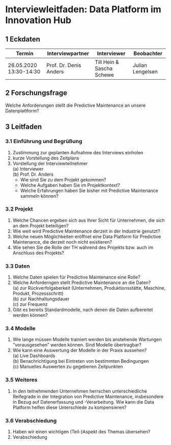 # Interviewleitfaden: Data Platform im Innovation Hub


## 1 Eckdaten

|Termin                 | Interviewpartner       | Interviewer               |  Beobachter      | 
|-----------------------|------------------------|---------------------------|------------------|
|26.05.2020 13:30-14:30 | Prof. Dr. Denis Anders | Till Hein & Sascha Schewe | Julian Lengelsen |


## 2 Forschungsfrage
Welche Anforderungen stellt die Predictive Maintenance an unsere Datenplattform?  


## 3 Leitfaden
### 3.1 Einführung und Begrüßung  
  1. Zustimmung zur geplanten Aufnahme des Interviews einholen  
  2. kurze Vorstellung des Zeitplans  
  3. Vorstellung der Interviewteilnehmer  
    (a) Interviewer  
    (b) Prof. Dr. Anders  
      - Wie sind Sie zu dem Projekt gekommen?  
      - Welche Aufgaben haben Sie im Projektkontext?  
      - Welche Erfahrungen haben Sie bisher mit Predictive Maintenance sammeln können?  
### 3.2 Projekt  
  1. Welche Chancen ergeben sich aus Ihrer Sicht für Unternehmen, die sich an dem Projekt beteiligen?  
  2. Wie weit wird Predictive Maintenance derzeit in der Industrie genutzt?  
  3. Welche neuen Möglichkeiten eröffnet eine Data Platform für Predictive Maintenance, die derzeit noch nicht existieren?  
  4. Wie sehen Sie die Rolle der TH während des Projekts bzw. auch im Anschluss des Projekts?  
### 3.3 Daten  
  1. Welche Daten spielen für Predictive Maintenance eine Rolle?  
  2. Welche Anforderngen stellt Predictive Maintenance an die Daten?  
    (a) zur Rückverfolgaberkeit (Unternehmen, Produktionsstätte, Maschine, Produkt, Prozessschritt)  
    (b) zur Nachhaltungsdauer  
    (c) zur Frequenz  
  3. Gibt es bereits Standardmodelle, nach denen die Daten aufbereitet werden können?  
### 3.4 Modelle  
  1. Wie lange müssen Modelle trainiert werden bis anstehende Wartungen ”vorausgesehen” werden können. Sind Modelle übertragbar?  
  2. Wie kann eine Auswertung der Modelle in der Praxis aussehen?  
    (a) Live Dashboards  
    (b) Benachrichtigung bei Eintreten von bestimmten Bedingungen  
    (c) Manuelles Auswerten zu gegebenen Zeitpunkten  
### 3.5 Weiteres  
  1. In den teilnehmenden Unternehmen herrschen unterschiedliche Reifegrade in der Integration von Predictive Maintenance, insbesondere in Bezug auf Datenerfassung und -Verarbeitung. Wie kann die Data Platform helfen diese Unterschiede zu kompensieren?  
### 3.6 Verabschiedung  
  1. Haben wir einen wichtigen (Teil-)Aspekt des Themas übersehen?  
  2. Verabschiedung  
